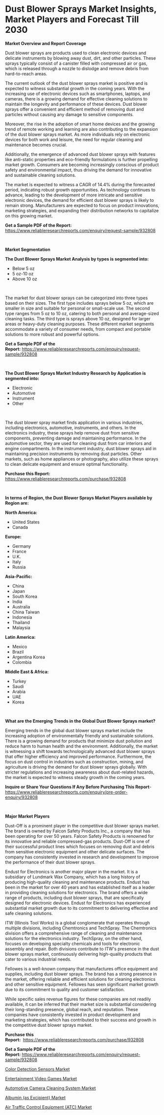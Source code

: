 <p><h1>Dust Blower Sprays Market Insights, Market Players and Forecast Till 2030</h1></p><p><strong>Market Overview and Report Coverage</strong></p>
<p><p>Dust blower sprays are products used to clean electronic devices and delicate instruments by blowing away dust, dirt, and other particles. These sprays typically consist of a canister filled with compressed air or gas, which is released through a nozzle to dislodge and remove debris from hard-to-reach areas.</p><p>The current outlook of the dust blower sprays market is positive and is expected to witness substantial growth in the coming years. With the increasing use of electronic devices such as smartphones, laptops, and cameras, there is a growing demand for effective cleaning solutions to maintain the longevity and performance of these devices. Dust blower sprays offer a convenient and efficient method of removing dust and particles without causing any damage to sensitive components. </p><p>Moreover, the rise in the adoption of smart home devices and the growing trend of remote working and learning are also contributing to the expansion of the dust blower sprays market. As more individuals rely on electronic devices for both work and leisure, the need for regular cleaning and maintenance becomes crucial.</p><p>Additionally, the emergence of advanced dust blower sprays with features like anti-static properties and eco-friendly formulations is further propelling market growth. Consumers are becoming increasingly conscious of product safety and environmental impact, thus driving the demand for innovative and sustainable cleaning solutions.</p><p>The market is expected to witness a CAGR of 14.4% during the forecasted period, indicating robust growth opportunities. As technology continues to advance, leading to the development of more intricate and sensitive electronic devices, the demand for efficient dust blower sprays is likely to remain strong. Manufacturers are expected to focus on product innovations, marketing strategies, and expanding their distribution networks to capitalize on this growing market.</p></p>
<p><strong>Get a Sample PDF of the Report:</strong> <a href="https://www.reliableresearchreports.com/enquiry/request-sample/932808">https://www.reliableresearchreports.com/enquiry/request-sample/932808</a></p>
<p>&nbsp;</p>
<p><strong>Market Segmentation</strong></p>
<p><strong>The Dust Blower Sprays Market Analysis by types is segmented into:</strong></p>
<p><ul><li>Below 5 oz</li><li>5 oz-10 oz</li><li>Above 10 oz</li></ul></p>
<p>&nbsp;</p>
<p><p>The market for dust blower sprays can be categorized into three types based on their sizes. The first type includes sprays below 5 oz, which are smaller in size and suitable for personal or small-scale use. The second type ranges from 5 oz to 10 oz, catering to both personal and average-sized cleaning tasks. The third type is sprays above 10 oz, designed for larger areas or heavy-duty cleaning purposes. These different market segments accommodate a variety of consumer needs, from compact and portable solutions to more robust and powerful options.</p></p>
<p><strong>Get a Sample PDF of the Report:</strong>&nbsp;<a href="https://www.reliableresearchreports.com/enquiry/request-sample/932808">https://www.reliableresearchreports.com/enquiry/request-sample/932808</a></p>
<p>&nbsp;</p>
<p><strong>The Dust Blower Sprays Market Industry Research by Application is segmented into:</strong></p>
<p><ul><li>Electronic</li><li>Automotive</li><li>Instrument</li><li>Other</li></ul></p>
<p>&nbsp;</p>
<p><p>The dust blower spray market finds application in various industries, including electronics, automotive, instruments, and others. In the electronics industry, these sprays help remove dust from sensitive components, preventing damage and maintaining performance. In the automotive sector, they are used for cleaning dust from car interiors and engine compartments. In the instrument industry, dust blower sprays aid in maintaining precision instruments by removing dust particles. Other markets, such as home appliances or photography, also utilize these sprays to clean delicate equipment and ensure optimal functionality.</p></p>
<p><strong>Purchase this Report:</strong>&nbsp; <a href="https://www.reliableresearchreports.com/purchase/932808">https://www.reliableresearchreports.com/purchase/932808</a></p>
<p>&nbsp;</p>
<p><strong>In terms of Region, the Dust Blower Sprays Market Players available by Region are:</strong></p>
<p>
    <p> <strong> North America: </strong>
        <ul>
            <li>United States</li>
            <li>Canada</li>
        </ul>
        </p> 
    <p> <strong> Europe: </strong>
        <ul>
            <li>Germany</li>
            <li>France</li>
            <li>U.K.</li>
            <li>Italy</li>
            <li>Russia</li>
        </ul>
        </p> 
    <p> <strong> Asia-Pacific: </strong>
        <ul>
            <li>China</li>
            <li>Japan</li>
            <li>South Korea</li>
            <li>India</li>
            <li>Australia</li>
            <li>China Taiwan</li>
            <li>Indonesia</li>
            <li>Thailand</li>
            <li>Malaysia</li>
        </ul>
        </p> 
    <p> <strong> Latin America: </strong>
        <ul>
            <li>Mexico</li>
            <li>Brazil</li>
            <li>Argentina Korea</li>
            <li>Colombia</li>
        </ul>
        </p> 
    <p> <strong> Middle East & Africa: </strong>
        <ul>
            <li>Turkey</li>
            <li>Saudi</li>
            <li>Arabia</li>
            <li>UAE</li>
            <li>Korea</li>
        </ul>
    </p>
    </p>
<p>&nbsp;</p>
<p><strong>What are the Emerging Trends in the Global Dust Blower Sprays market?</strong></p>
<p><p>Emerging trends in the global dust blower sprays market include the increasing adoption of environmentally friendly and sustainable solutions. There is a growing demand for products that minimize dust pollution and reduce harm to human health and the environment. Additionally, the market is witnessing a shift towards technologically advanced dust blower sprays that offer higher efficiency and improved performance. Furthermore, the focus on dust control in industries such as construction, mining, and agriculture is driving the demand for dust blower sprays globally. With stricter regulations and increasing awareness about dust-related hazards, the market is expected to witness steady growth in the coming years.</p></p>
<p><strong>Inquire or Share Your Questions If Any Before Purchasing This Report</strong>- <a href="https://www.reliableresearchreports.com/enquiry/pre-order-enquiry/932808">https://www.reliableresearchreports.com/enquiry/pre-order-enquiry/932808</a></p>
<p>&nbsp;</p>
<p><strong>Major Market Players</strong></p>
<p><p>Dust-Off is a prominent player in the competitive dust blower sprays market. The brand is owned by Falcon Safety Products Inc., a company that has been operating for over 50 years. Falcon Safety Products is renowned for its innovative and reliable compressed-gas products. Dust-Off is one of their successful product lines which focuses on removing dust and debris from sensitive electronic equipment and other delicate surfaces. The company has consistently invested in research and development to improve the performance of their dust blower sprays.</p><p>Endust for Electronics is another major player in the market. It is a subsidiary of Lundmark Wax Company, which has a long history of producing high-quality cleaning and maintenance products. Endust has been in the market for over 40 years and has established itself as a leader in providing cleaning solutions for electronics. The brand offers a wide range of products, including dust blower sprays, that are specifically designed for electronic devices. Endust for Electronics has experienced substantial market growth due to its commitment to delivering effective and safe cleaning solutions.</p><p>ITW (Illinois Tool Works) is a global conglomerate that operates through multiple divisions, including Chemtronics and TechSpray. The Chemtronics division offers a comprehensive range of cleaning and maintenance solutions for the electronics industry. TechSpray, on the other hand, focuses on developing specialty chemicals and tools for electronic assembly and repair. Both divisions contribute to ITW's presence in the dust blower sprays market, continuously delivering high-quality products that cater to various industrial needs.</p><p>Fellowes is a well-known company that manufactures office equipment and supplies, including dust blower sprays. The brand has a strong presence in the market, offering reliable and efficient solutions for cleaning electronics and other sensitive equipment. Fellowes has seen significant market growth due to its commitment to quality and customer satisfaction.</p><p>While specific sales revenue figures for these companies are not readily available, it can be inferred that their market size is substantial considering their long-standing presence, global reach, and reputation. These companies have consistently invested in product development and marketing strategies, which has contributed to their success and growth in the competitive dust blower sprays market.</p></p>
<p><strong>Purchase this Report:</strong>&nbsp;&nbsp;<a href="https://www.reliableresearchreports.com/purchase/932808">https://www.reliableresearchreports.com/purchase/932808</a></p>
<p></p>
<p><strong>Get a Sample PDF of the Report:</strong>&nbsp;<a href="https://www.reliableresearchreports.com/enquiry/request-sample/932808">https://www.reliableresearchreports.com/enquiry/request-sample/932808</a></p>
<p><p><a href="https://www.reportprime.com/color-detection-sensors-r1337">Color Detection Sensors Market</a></p><p><a href="https://medium.com/@flavietowne/entertainment-video-games-market-size-growth-forecast-2023-2030-198a93389af7">Entertainment Video Games Market</a></p><p><a href="https://www.linkedin.com/pulse/automotive-camera-cleaning-system-market-research-report-6jh0c/">Automotive Camera Cleaning System Market</a></p><p><a href="https://issuu.com/reportprime-2/docs/albumin-as-excipient-market-size-2030.pptx?fr=xKAE9_zU1NQ">Albumin (as Excipient) Market</a></p><p><a href="https://issuu.com/reportprime-2/docs/air-traffic-control-equipment-atc-market-size-2030?fr=xKAE9_zU1NQ">Air Traffic Control Equipment (ATC) Market</a></p></p>